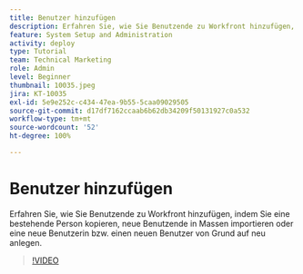 ```yaml
---
title: Benutzer hinzufügen
description: Erfahren Sie, wie Sie Benutzende zu Workfront hinzufügen, indem Sie eine bestehende Person kopieren, neue Benutzende in Massen importieren oder eine neue Benutzerin bzw. einen neuen Benutzer von Grund auf neu anlegen.
feature: System Setup and Administration
activity: deploy
type: Tutorial
team: Technical Marketing
role: Admin
level: Beginner
thumbnail: 10035.jpeg
jira: KT-10035
exl-id: 5e9e252c-c434-47ea-9b55-5caa09029505
source-git-commit: d17df7162ccaab6b62db34209f50131927c0a532
workflow-type: tm+mt
source-wordcount: '52'
ht-degree: 100%

---
```


# Benutzer hinzufügen

Erfahren Sie, wie Sie Benutzende zu Workfront hinzufügen, indem Sie eine bestehende Person kopieren, neue Benutzende in Massen importieren oder eine neue Benutzerin bzw. einen neuen Benutzer von Grund auf neu anlegen.

>[!VIDEO](https://video.tv.adobe.com/v/3427085/?quality=12&learn=on&enablevpops)

